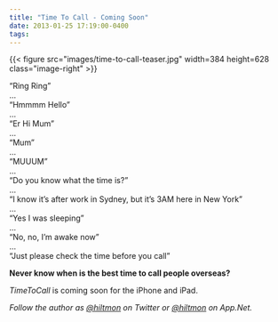 ```yaml
---
title: "Time To Call - Coming Soon"
date: 2013-01-25 17:19:00-0400
tags: 
---
```


{{< figure src="images/time-to-call-teaser.jpg" width=384 height=628 class="image-right" >}}

“Ring Ring”  
...  
“Hmmmm Hello”  
...  
“Er Hi Mum”  
...  
“Mum”  
...  
“MUUUM”  
...  
“Do you know what the time is?”  
...  
“I know it’s after work in Sydney, but it’s 3AM here in New York”  
...  
“Yes I was sleeping”  
...  
“No, no, I’m awake now”  
...  
“Just please check the time before you call”  

**Never know when is the best time to call people overseas?**

*TimeToCall* is coming soon for the iPhone and iPad.

*Follow the author as [@hiltmon](https://twitter.com/hiltmon) on Twitter or [@hiltmon](http://alpha.app.net/hiltmon) on App.Net.*
